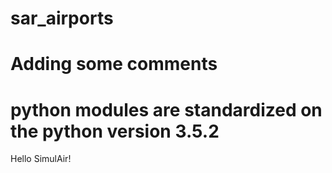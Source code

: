 # sar_airports
# Adding some comments
# python modules are standardized on the python version 3.5.2
Hello SimulAir!

